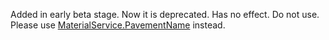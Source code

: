 Added in early beta stage. Now it is deprecated. Has no effect. Do not
use. Please use [MaterialService.PavementName](https://create.roblox.com/docs/reference/engine/classes/MaterialService#PavementName) instead.